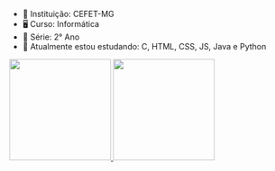 - 🏫 Instituição: CEFET-MG
- 🖥 Curso: Informática
- 📘 Série: 2° Ano
- 🚀 Atualmente estou estudando: C, HTML, CSS, JS, Java e Python

<div>
  <a href="https://github.com/exoticlucass">
    <img height= "180em" src="https://github-readme-stats.vercel.app/api?username=exoticlucass&show_icons=true&theme=radical"/>
    <img height= "180em" src="https://github-readme-stats.vercel.app/api/top-langs/?username=exoticlucass&theme=radical"/>
</div>
